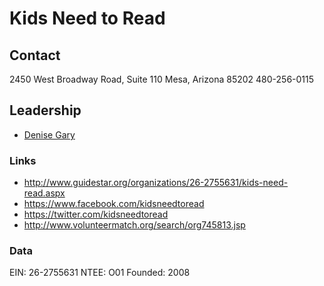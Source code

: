 # Kids Need to Read

## Contact
2450 West Broadway Road, Suite 110
Mesa, Arizona 85202
480-256-0115

## Leadership
- [Denise Gary](../person/denise-gary.md)


### Links
- http://www.guidestar.org/organizations/26-2755631/kids-need-read.aspx
- https://www.facebook.com/kidsneedtoread
- https://twitter.com/kidsneedtoread
- http://www.volunteermatch.org/search/org745813.jsp

### Data
EIN: 26-2755631
NTEE: O01
Founded: 2008
